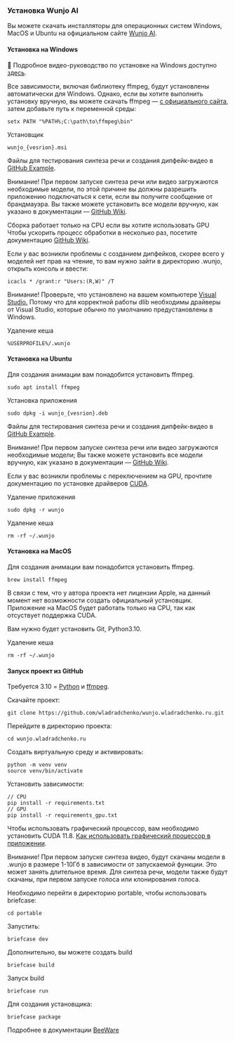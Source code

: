 ### Установка Wunjo AI

Вы можете скачать инсталляторы для операционных систем Windows, MacOS и Ubuntu на официальном сайте [Wunjo AI](wladradchenko.ru/wunjo).

#### Установка на Windows

🎥 Подробное видео-руководство по установке на Windows доступно [здесь](https://youtu.be/2qIpJYhOL2U?si=x3N93PcF9pDqPt44).

Все зависимости, включая библиотеку ffmpeg, будут установлены автоматически для Windows. Однако, если вы хотите выполнить установку вручную, вы можете скачать ffmpeg — [с официального сайта](https://ffmpeg.org/download.html), затем добавьте путь к переменной среды:
```
setx PATH "%PATH%;C:\path\to\ffmpeg\bin"
```

Установщик
```
wunjo_{vesrion}.msi
```

Файлы для тестирования синтеза речи и создания дипфейк-видео в [GitHub Example](https://raw.githubusercontent.com/wladradchenko/wunjo.wladradchenko.ru/main/example).

Внимание! При первом запуске синтеза речи или видео загружаются необходимые модели, по этой причине вы должны разрешить приложению подключаться к сети, если вы получите сообщение от брандмауэра. Вы также можете установить все модели вручную, как указано в документации — [GitHub Wiki](https://github.com/wladradchenko/wunjo.wladradchenko.ru/wiki).

Сборка работает только на CPU если вы хотите использовать GPU Чтобы ускорить процесс обработки в несколько раз, посетите документацию [GitHub Wiki](https://github.com/wladradchenko/wunjo.wladradchenko.ru/wiki).

Если у вас возникли проблемы с созданием дипфейков, скорее всего у моделей нет прав на чтение, то вам нужно зайти в директорию .wunjo, открыть консоль и ввести:
```
icacls * /grant:r "Users:(R,W)" /T
```

Внимание! Проверьте, что установлено на вашем компьютере [Visual Studio.](https://visualstudio.microsoft.com/) Потому что для корректной работы dlib необходимы драйверы от Visual Studio, которые обычно по умолчанию предустановлены в Windows.

Удаление кеша
```
%USERPROFILE%/.wunjo
```

#### Установка на Ubuntu

Для создания анимации вам понадобится установить ffmpeg.
```
sudo apt install ffmpeg
```

Установка приложения
```
sudo dpkg -i wunjo_{vesrion}.deb
```

Файлы для тестирования синтеза речи и создания дипфейк-видео в [GitHub Example](https://raw.githubusercontent.com/wladradchenko/wunjo.wladradchenko.ru/main/example).

Внимание! При первом запуске синтеза речи или видео загружаются необходимые модели; Вы также можете установить все модели вручную, как указано в документации — [GitHub Wiki](https://github.com/wladradchenko/wunjo.wladradchenko.ru/wiki).

Если у вас возникли проблемы с переключением на GPU, прочтите документацию по установке драйверов [CUDA](https://github.com/wladradchenko/wunjo.wladradchenko.ru/wiki).

Удаление приложения
```
sudo dpkg -r wunjo
```

Удаление кеша
```
rm -rf ~/.wunjo
```

#### Установка на MacOS

Для создания анимации вам понадобится установить ffmpeg.
```
brew install ffmpeg 
```

В связи с тем, что у автора проекта нет лицензии Apple, на данный момент нет возможности создать официальный установщик. Приложение на MacOS будет работать только на CPU, так как отсуствует поддержка CUDA.

Вам нужно будет установить Git, Python3.10.

Удаление кеша
```
rm -rf ~/.wunjo
```

#### Запуск проект из GitHub

Требуется 3.10 = [Python](https://www.python.org/downloads/) и [ffmpeg](https://ffmpeg.org/download.html).

Скачайте проект:
```
git clone https://github.com/wladradchenko/wunjo.wladradchenko.ru.git
```

Перейдите в директорию проекта:
```
cd wunjo.wladradchenko.ru
```

Создать виртуальную среду и активировать:

```
python -m venv venv
source venv/bin/activate
```

Установить зависимости:

```
// CPU
pip install -r requirements.txt
// GPU
pip install -r requirements_gpu.txt
```

Чтобы использовать графический процессор, вам необходимо установить CUDA 11.8. [Как использовать графический процессор в приложении](https://github.com/wladradchenko/wunjo.wladradchenko.ru/wiki/Как-установить-приложение).

Внимание! При первом запуске синтеза видео, будут скачаны модели в .wunjo в размере 1-10Гб в зависимости от запускаемой функции. Это может занять длительное время. Для синтеза речи, модели также будут скачаны, при первом запуске голоса или клонирования голоса.

Необходимо перейти в директорию portable, чтобы использовать briefcase:
```
cd portable
```

Запустить:
```
briefcase dev
```

Дополнительно, вы можете создать build
```
briefcase build
```

Запуск build
```
briefcase run
```

Для создания установщика:
```
briefcase package
```

Подробнее в документации [BeeWare](https://beeware.org/project/projects/tools/briefcase)